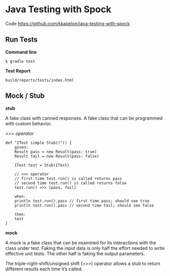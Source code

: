 # Java Testing with Spock

Code
https://github.com/kkapelon/java-testing-with-spock

## Run Tests

**Command line**
```
$ gradle test
```

**Test Report**
```
build/reports/tests/index.html
```

## Mock / Stub

**stub**

A fake class with canned responses.
A fake class that can be programmed with custom behavior.

*>>> operator*
```
def "ITest simple Stub()"() {
    given:
    Result pass = new Result(pass: true)
    Result fail = new Result(pass: false)

    ITest test = Stub(ITest)

    // >>> operator
    // first time test.run() is called returns pass 
    // second time test.run() is called returns false
    test.run() >>> [pass, fail]

    when:
    println test.run().pass // first time pass; should see true
    println test.run().pass // second time fail; should see false

    then:
    test
}
```

**mock**

A mock is a fake class that can be examined for its interactions with the class under test.
Faking the input data is only half the effort needed to write effective unit tests.
The other half is faking the output parameters.

The triple-right-shift/unsigned shift (>>>) operator allows a stub to return different results each time it’s called.
